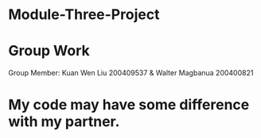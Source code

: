# Module-Three-Project
# Group Work
Group Member: Kuan Wen Liu 200409537 & Walter Magbanua 200400821

# My code may have some difference with my partner.
